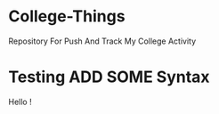 # College-Things

Repository For Push And Track My College Activity

# Testing ADD SOME Syntax

Hello !